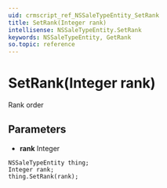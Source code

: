 ```yaml
---
uid: crmscript_ref_NSSaleTypeEntity_SetRank
title: SetRank(Integer rank)
intellisense: NSSaleTypeEntity.SetRank
keywords: NSSaleTypeEntity, GetRank
so.topic: reference
---
```


# SetRank(Integer rank)

Rank order

## Parameters

* **rank** Integer

```crmscript
NSSaleTypeEntity thing;
Integer rank;
thing.SetRank(rank);
```

